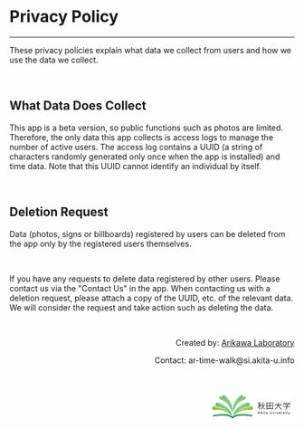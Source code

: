 # Privacy Policy
---
These privacy policies explain what data we collect from users and how we use the data we collect.

<br>

## What Data Does Collect
This app is a beta version, so public functions such as photos are limited. Therefore, the only data this app collects is access logs to manage the number of active users. The access log contains a UUID (a string of characters randomly generated only once when the app is installed) and time data. Note that this UUID cannot identify an individual by itself.

<br>

## Deletion Request
Data (photos, signs or billboards) registered by users can be deleted from the app only by the registered users themselves.

<br>

If you have any requests to delete data registered by other users. Please contact us via the "Contact Us" in the app. When contacting us with a deletion request, please attach a copy of the UUID, etc. of the relevant data. We will consider the request and take action such as deleting the data.

<br>

<p style= 'text-align: right;'>
  Created by: <a href="https://top.ie.akita-u.ac.jp/lab/" target="_blank">Arikawa Laboratory</a>
</p>

<p style= 'text-align: right;'>
  Contact: ar-time-walk@si.akita-u.info
</p>

<br>

<p style= 'text-align: right;'>
  <a href="https://www.akita-u.ac.jp/honbu/" target="_blank"><img src="images/au_logo.jpg" width= "30%" ></a>
</p>
